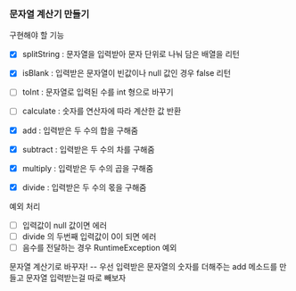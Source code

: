 ### 문자열 계산기 만들기

구현해야 할 기능
- [X] splitString : 문자열을 입력받아 문자 단위로 나눠 담은 배열을 리턴
- [X] isBlank : 입력받은 문자열이 빈값이나 null 값인 경우 false 리턴
- [ ] toInt : 문자열로 입력된 수를 int 형으로 바꾸기
- [ ] calculate : 숫자를 연산자에 따라 계산한 값 반환


- [X] add : 입력받은 두 수의 합을 구해줌
- [X] subtract : 입력받은 두 수의 차를 구해줌
- [X] multiply : 입력받은 두 수의 곱을 구해줌
- [X] divide : 입력받은 두 수의 몫을 구해줌

예외 처리
- [ ] 입력값이 null 값이면 에러
- [ ] divide 의 두번째 입력값이 0이 되면 에러
- [ ] 음수를 전달하는 경우 RuntimeException 예외

문자열 계산기로 바꾸자!
-- 우선 입력받은 문자열의 숫자를 더해주는 add 메소드를 만들고 문자열 입력받는걸 따로 빼보자
